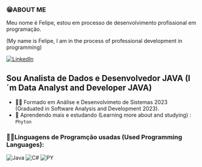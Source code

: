 ### 😁ABOUT ME
Meu nome é Felipe, estou em processo de desenvolvimento profissional em programação.

(My name is Felipe, I am in the process of professional development in programming)

[![LinkedIn](https://img.shields.io/badge/LinkedIn-%230077B5.svg?logo=linkedin&logoColor=white)](https://linkedin.com/)

## Sou Analista de Dados e Desenvolvedor JAVA (I´m Data Analyst and Developer JAVA)
- 👨‍🎓 Formado em Análise e Desenvolvimeto de Sistemas 2023 (Graduated in Software Analysis and Development 2023).
- 🌱 Aprendendo mais e estudando (Learning more about and studying) : `Phyton`
### 🧑‍💻Linguagens de Programção usadas (Used Programming Languages):
![Java](https://img.shields.io/badge/Java-%23FFA500?style=flat&logo=Java&logoColor=%23FFFF00) ![C#](https://img.shields.io/badge/c%23-%23239120.svg?style=flat&logo=c-sharp&logoColor=white) ![PY](https://img.shields.io/badge/Python-%230000FF?style=flat&logo=python&logoColor=%23FFFF00)

